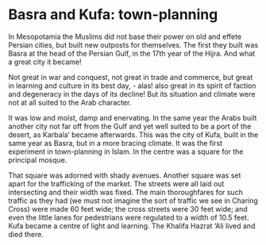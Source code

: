 Basra and Kufa: town-planning
=============================

In Mesopotamia the Muslims did not base their power on old and effete
Persian cities, but built new outposts for themselves. The first they
built was Basra at the head of the Persian Gulf, in the 17th year of the
Hijra. And what a great city it became!

Not great in war and conquest, not great in trade and commerce, but
great in learning and culture in its best day, - alas! also great in its
spirit of faction and degeneracy in the days of its decline! But its
situation and climate were not at all suited to the Arab character.

It was low and moist, damp and enervating. In the same year the Arabs
built another city not far off from the Gulf and yet well suited to be a
port of the desert, as Karbala’ became afterwards. This was the city of
Kufa, built in the same year as Basra, but in a more bracing climate. It
was the first experiment in town-planning in Islam. In the centre was a
square for the principal mosque.

That square was adorned with shady avenues. Another square was set apart
for the trafficking of the market. The streets were all laid out
intersecting and their width was fixed. The main thoroughfares for such
traffic as they had (we must not imagine the sort of traffic we see in
Charing Cross) were made 60 feet wide; the cross streets were 30 feet
wide; and even the little lanes for pedestrians were regulated to a
width of 10.5 feet. Kufa became a centre of light and learning. The
Khalifa Hazrat ‘Ali lived and died there.


